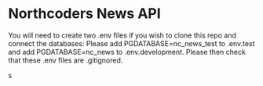 # Northcoders News API
 
You will need to create two .env files if you wish to clone this repo and connect the databases: Please add PGDATABASE=nc_news_test to .env.test and add PGDATABASE=nc_news to .env.development. Please then check that these .env files are .gitignored.

s
